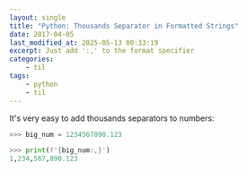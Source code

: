 ```yaml
---
layout: single
title: "Python: Thousands Separator in Formatted Strings"
date: 2017-04-05
last_modified_at: 2025-05-13 00:33:19
excerpt: Just add ':,' to the format specifier
categories:
    - til
tags:
    - python
    - til
---
```


It's very easy to add thousands separators to numbers:

```python
>>> big_num = 1234567890.123

>>> print(f'{big_num:,}')
1,234,567,890.123
```
